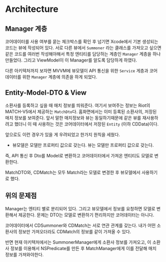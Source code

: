 # Architecture 

## Manager 계층

코어데이터를 사용 여부를 묻는 체크박스를 확인 후 넘기면 Xcode에서 기본 생성되는 코드는 뷰에 작성되어 있다. 서로 다른 뷰에서 `Summoner` 라는 클래스를 가져오고 싶으면 같은 코드를 여러번 작성해야해서 특정 엔티티를 담당하는 계층인 `Manager` 계층을 하나 만들었다. 그리고 ViewModel이 이 Manager를 알도록 담당하게 하였다. 

다른 아키텍처까지 보자면 MVVM에 뷰모델이 API 통신을 위한 `Service` 게층과 코어데이터를 위한 `Manager` 계층에 의존을 하게 되었다. 

## Entity-Model-DTO & View

소환사를 등록하고 싶을 때 매치 정보를 띄워준다. 여기서 보여주는 정보는 Riot의 MATCH-V5에서 제공하는 `MatchDto`다. 홈화면에서는 이미 등록된 소환사의, 저장된 매치 정보를 보여준다. 앞서 말한 매치정보와 뷰는 동일하기때문에 같은 뷰를 재사용하려고 했더니 이 때 사용하는 것은 코어데이터에서 저장된 `Entity` (이하 CDData)이다.

앞으로도 이런 경우가 있을 게 우려되었고 한가지 원칙을 세웠다. 

 * 뷰모델은 모델만 프로퍼티 값으로 갖는다. 뷰는 모델만 프로퍼티 값으로 갖는다. 

즉, API 통신 후 Dto를 Model로 변환하고 코어데이터에서 가져온 엔티티도 모델로 변환한다. 

MatchDTO와, CDMatch는 모두 Match라는 모델로 변경한 후 뷰모델에서 사용하기로 했다. 


## 위의 문제점 

Manager는 엔티티 별로 분리되어 있다. 그리고 뷰모델에서 정보를 요청하면 모델로 변환해서 제공한다. 문제는 DTO는 모델로 변환하기 편리하지만 코어데이터는 아니다. 

코어데이터에서 CDSummoner와 CDMatch는 서로 연관 관계를 갖는다. 내가 어떤 소환사의 정보만 가져오더라도 CDMatch의 정보를 같이 가져올 수 있다. 

반면 현재 아키텍처에서는 SummonerManager에게 소환사 정보를 가져오고, 이 소환사 정보를 이용해서 NSPredicate를 만든 후 MatchManager에게 이를 전달해 매치 정보를 가져와야한다. 

